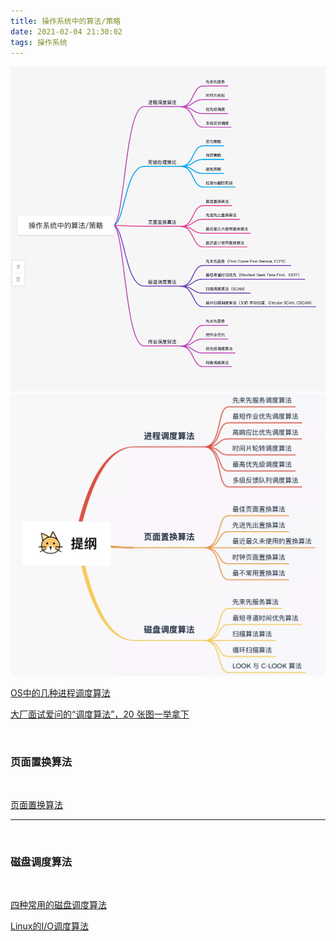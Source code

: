```yaml
---
title: 操作系统中的算法/策略
date: 2021-02-04 21:30:02
tags: 操作系统
---
```


<img src="操作系统中的算法-策略/0.png" width = 100% height = 50% />

<img src="操作系统中的算法-策略/2.png" width = 100% height = 50% />


[OS中的几种进程调度算法](https://blog.csdn.net/gettogetto/article/details/76653975)

[大厂面试爱问的“调度算法”，20 张图一举拿下](https://mp.weixin.qq.com/s/ZifCDDU-zdUa7fOFo7epiw)

<br>

### 页面置换算法


<br>



[页面置换算法](https://dashen.tech/2018/09/05/%E9%A1%B5%E9%9D%A2%E7%BD%AE%E6%8D%A2%E7%AE%97%E6%B3%95/)


---


<br>

### 磁盘调度算法


<br>


[四种常用的磁盘调度算法](https://dashen.tech/2020/02/15/%E5%9B%9B%E7%A7%8D%E5%B8%B8%E7%94%A8%E7%9A%84%E7%A3%81%E7%9B%98%E8%B0%83%E5%BA%A6%E7%AE%97%E6%B3%95/)




[Linux的I/O调度算法](https://dashen.tech/2020/04/16/Linux%E7%9A%84I-O%E8%B0%83%E5%BA%A6%E7%AE%97%E6%B3%95/)